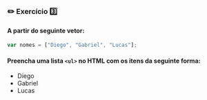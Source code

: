 ### :pencil2: Exercício :three:

#### A partir do seguinte vetor:

```javascript
var nomes = ["Diego", "Gabriel", "Lucas"];
```

#### Preencha uma lista `<ul>` no HTML com os itens da seguinte forma:

- Diego
- Gabriel
- Lucas
